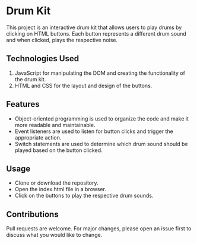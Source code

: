 # **Drum Kit**
This project is an interactive drum kit that allows users to play drums by clicking on HTML buttons. Each button represents a different drum sound and when clicked, plays the respective noise.

## **Technologies Used**
1. JavaScript for manipulating the DOM and creating the functionality of the drum kit.
2. HTML and CSS for the layout and design of the buttons.
## **Features**
- Object-oriented programming is used to organize the code and make it more readable and maintainable.
- Event listeners are used to listen for button clicks and trigger the appropriate action.
- Switch statements are used to determine which drum sound should be played based on the button clicked.
## **Usage**
- Clone or download the repository.
- Open the index.html file in a browser.
- Click on the buttons to play the respective drum sounds.
## **Contributions**
Pull requests are welcome. For major changes, please open an issue first to discuss what you would like to change.

